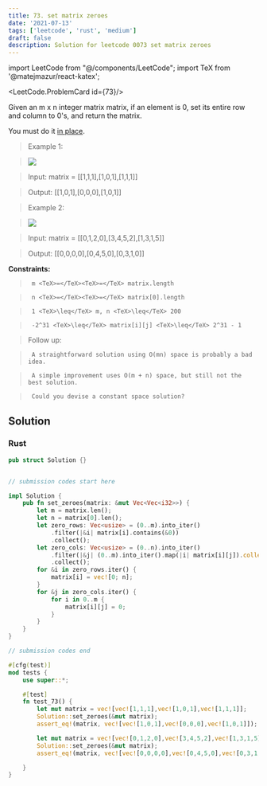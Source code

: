 ```yaml
---
title: 73. set matrix zeroes
date: '2021-07-13'
tags: ['leetcode', 'rust', 'medium']
draft: false
description: Solution for leetcode 0073 set matrix zeroes
---
```

import LeetCode from "@/components/LeetCode";
import TeX from '@matejmazur/react-katex';

<LeetCode.ProblemCard id={73}/>
 

  Given an m x n integer matrix matrix, if an element is 0, set its entire row and column to 0's, and return the matrix.

  You must do it [in place](https://en.wikipedia.org/wiki/In-place_algorithm).

   

 >   Example 1:

 >   ![](https://assets.leetcode.com/uploads/2020/08/17/mat1.jpg)

 >   Input: matrix <TeX>=</TeX> [[1,1,1],[1,0,1],[1,1,1]]

 >   Output: [[1,0,1],[0,0,0],[1,0,1]]

  

 >   Example 2:

 >   ![](https://assets.leetcode.com/uploads/2020/08/17/mat2.jpg)

 >   Input: matrix <TeX>=</TeX> [[0,1,2,0],[3,4,5,2],[1,3,1,5]]

 >   Output: [[0,0,0,0],[0,4,5,0],[0,3,1,0]]

  

   

  **Constraints:**

  

 >   	m <TeX>=</TeX><TeX>=</TeX> matrix.length

 >   	n <TeX>=</TeX><TeX>=</TeX> matrix[0].length

 >   	1 <TeX>\leq</TeX> m, n <TeX>\leq</TeX> 200

 >   	-2^31 <TeX>\leq</TeX> matrix[i][j] <TeX>\leq</TeX> 2^31 - 1

  

   

 >   Follow up:

  

 >   	A straightforward solution using O(mn) space is probably a bad idea.

 >   	A simple improvement uses O(m + n) space, but still not the best solution.

 >   	Could you devise a constant space solution?


## Solution
### Rust
```rust
pub struct Solution {}


// submission codes start here

impl Solution {
    pub fn set_zeroes(matrix: &mut Vec<Vec<i32>>) {
        let m = matrix.len();
        let n = matrix[0].len();
        let zero_rows: Vec<usize> = (0..m).into_iter()
            .filter(|&i| matrix[i].contains(&0))
            .collect();
        let zero_cols: Vec<usize> = (0..n).into_iter()
            .filter(|&j| (0..m).into_iter().map(|i| matrix[i][j]).collect::<Vec<i32>>().contains(&0))
            .collect();
        for &i in zero_rows.iter() {
            matrix[i] = vec![0; n];
        }
        for &j in zero_cols.iter() {
            for i in 0..m {
                matrix[i][j] = 0;
            }
        }
    }
}

// submission codes end

#[cfg(test)]
mod tests {
    use super::*;

    #[test]
    fn test_73() {
        let mut matrix = vec![vec![1,1,1],vec![1,0,1],vec![1,1,1]];
        Solution::set_zeroes(&mut matrix);
        assert_eq!(matrix, vec![vec![1,0,1],vec![0,0,0],vec![1,0,1]]);

        let mut matrix = vec![vec![0,1,2,0],vec![3,4,5,2],vec![1,3,1,5]];
        Solution::set_zeroes(&mut matrix);
        assert_eq!(matrix, vec![vec![0,0,0,0],vec![0,4,5,0],vec![0,3,1,0]]);

    }
}

```
